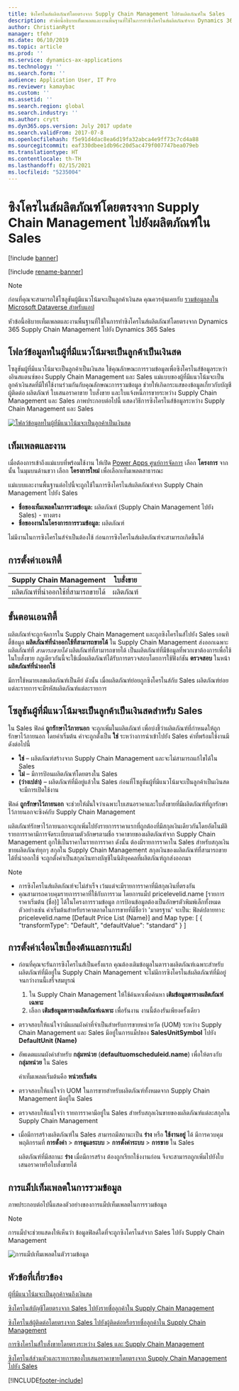 ```yaml
---
title: ซิงโครไนส์ผลิตภัณฑ์โดยตรงจาก Supply Chain Management ไปยังผลิตภัณฑ์ใน Sales
description: หัวข้อนี้อธิบายเท็มเพลตและงานพื้นฐานที่ใช้ในการทำซิงโครไนส์ผลิตภัณฑ์จาก Dynamics 365 Supply Chain Management ไปยัง Dynamics 365 Sales
author: ChristianRytt
manager: tfehr
ms.date: 06/10/2019
ms.topic: article
ms.prod: ''
ms.service: dynamics-ax-applications
ms.technology: ''
ms.search.form: ''
audience: Application User, IT Pro
ms.reviewer: kamaybac
ms.custom: ''
ms.assetid: ''
ms.search.region: global
ms.search.industry: ''
ms.author: crytt
ms.dyn365.ops.version: July 2017 update
ms.search.validFrom: 2017-07-8
ms.openlocfilehash: f5e91d4dac8ea6d19fa32abca4e9ff73c7cd4a88
ms.sourcegitcommit: eaf330dbee1db96c20d5ac479f007747bea079eb
ms.translationtype: HT
ms.contentlocale: th-TH
ms.lasthandoff: 02/15/2021
ms.locfileid: "5235004"
---
```

# <a name="synchronize-products-directly-from-supply-chain-management-to-products-in-sales"></a>ซิงโครไนส์ผลิตภัณฑ์โดยตรงจาก Supply Chain Management ไปยังผลิตภัณฑ์ใน Sales

[!include [banner](../includes/banner.md)]

[!include [rename-banner](~/includes/cc-data-platform-banner.md)]

> [!NOTE]
> ก่อนที่คุณจะสามารถใช้โซลูชันผู้มีแนวโน้มจะเป็นลูกค้าเงินสด คุณควรคุ้นเคยกับ [รวมข้อมูลลงใน Microsoft Dataverse สำหรับแอป](https://docs.microsoft.com/powerapps/administrator/data-integrator)

หัวข้อนี้อธิบายเท็มเพลตและงานพื้นฐานที่ใช้ในการทำซิงโครไนส์ผลิตภัณฑ์โดยตรงจาก Dynamics 365 Supply Chain Management ไปยัง Dynamics 365 Sales

## <a name="data-flow-in-prospect-to-cash"></a>โฟลว์ข้อมูลทในผู้ที่มีแนวโน้มจะเป็นลูกค้าเป็นเงินสด

โซลูชันผู้ที่มีแนวโน้มจะเป็นลูกค้าเป็นเงินสด ใช้คุณลักษณะการรวมข้อมูลเพื่อซิงโครไนส์ข้อมูลระหว่างอินสแตนซ์ของ Supply Chain Management และ Sales แม่แบบของผู้ที่มีแนวโน้มจะเป็นลูกค้าเงินสดที่มีให้ใช้งานร่วมกันกับคุณลักษณะการรวมข้อมูล ช่วยให้เกิดกระแสของข้อมูลเกี่ยวกับบัญชี ผู้ติดต่อ ผลิตภัณฑ์ ใบเสนอราคาขาย ใบสั่งขาย และใบแจ้งหนี้การขายระหว่าง Supply Chain Management และ Sales ภาพประกอบต่อไปนี้ แสดงวิธีการซิงโครไนส์ข้อมูลระหว่าง Supply Chain Management และ Sales

[![โฟลว์ข้อมูลทในผู้ที่มีแนวโน้มจะเป็นลูกค้าเป็นเงินสด](./media/prospect-to-cash-data-flow.png)](./media/prospect-to-cash-data-flow.png)

## <a name="templates-and-tasks"></a>เท็มเพลตและงาน

เมื่อต้องการเข้าถึงแม่แบบที่พร้อมใช้งาน ให้เปิด [Power Apps ศูนย์การจัดการ](https://admin.powerapps.com/dataintegration) เลือก **โครงการ** จากนั้น ในมุมบนด้านขวา เลือก **โครงการใหม่** เพื่อเลือกเท็มเพลตสาธารณะ

แม่แบบและงานพื้นฐานต่อไปนี้จะถูกใช้ในการซิงโครไนส์ผลิตภัณฑ์จาก Supply Chain Management ไปยัง Sales

- **ชื่อของเท็มเพลตในการรวมข้อมูล:** ผลิตภัณฑ์ (Supply Chain Management ไปยัง Sales) - ทางตรง
- **ชื่อของงานในโครงการการรวมข้อมูล:** ผลิตภัณฑ์

ไม่มีงานในการซิงโครไนส์จำเป็นต้องใช้ ก่อนการซิงโครไนส์ผลิตภัณฑ์จะสามารถเกิดขึ้นได้

## <a name="entity-set"></a>การตั้งค่าเอนทิตี้

| Supply Chain Management    | ใบสั่งขาย    |
|----------------------------|----------|
| ผลิตภัณฑ์ที่นำออกใช้ที่สามารถขายได้ | ผลิตภัณฑ์ |

## <a name="entity-flow"></a>ขั้นตอนเอนทิตี้

ผลิตภัณฑ์จะถูกจัดการใน Supply Chain Management และถูกซิงโครไนส์ไปยัง Sales เอนทิตี้ข้อมูล **ผลิตภัณฑ์ที่นำออกใช้ที่สามารถขายได้** ใน Supply Chain Management ส่งออกเฉพาะผลิตภัณฑ์ที่ *สามารถขายได้* ผลิตภัณฑ์ที่สามารถขายได้ เป็นผลิตภัณฑ์ที่มีข้อมูลที่พวกเขาต้องการเพื่อใช้ในใบสั่งขาย กฎเดียวกันนี้จะใช้เมื่อผลิตภัณฑ์ได้รับการตรวจสอบโดยการใช้ฟังก์ชัน **ตรวจสอบ** ในหน้า **ผลิตภัณฑ์ที่นำออกใช้**

มีการใช้หมายเลขผลิตภัณฑ์เป็นคีย์ ดังนั้น เมื่อผลิตภัณฑ์ย่อยถูกซิงโครไนส์กับ Sales ผลิตภัณฑ์ย่อยแต่ละรายการจะมีรหัสผลิตภัณฑ์แต่ละรายการ

## <a name="prospect-to-cash-solution-for-sales"></a>โซลูชันผู้ที่มีแนวโน้มจะเป็นลูกค้าเป็นเงินสดสำหรับ Sales

ใน Sales ฟิลด์ **ถูกรักษาไว้ภายนอก** จะถูกเพิ่มในผลิตภัณฑ์ เพื่อบ่งชี้ว่าผลิตภัณฑ์ที่กำหนดให้ถูกรักษาไว้ภายนอก โดยค่าเริ่มต้น ค่าจะถูกตั้งเป็น **ใช่** ระหว่างการนำเข้าไปยัง Sales ค่าที่พร้อมใช้งานมีดังต่อไปนี้

- **ใช่** – ผลิตภัณฑ์สร้างจาก Supply Chain Management และจะไม่สามารถแก้ไขได้ใน Sales
- **ไม่** – มีการป้อนผลิตภัณฑ์โดยตรงใน Sales
- **(ว่างเปล่า)** – ผลิตภัณฑ์ที่มีอยู่แล้วใน Sales ก่อนที่โซลูชันผู้ที่มีแนวโน้มจะเป็นลูกค้าเป็นเงินสดจะมีการเปิดใช้งาน

ฟิลด์ **ถูกรักษาไว้ภายนอก** จะช่วยให้มั่นใจว่าเฉพาะใบเสนอราคาและใบสั่งขายที่มีผลิตภัณฑ์ที่ถูกรักษาไว้ภายนอกจะซิงค์กับ Supply Chain Management

ผลิตภัณฑ์รักษาไว้ภายนอกจะถูกเพิ่มไปยังรายการราคาแรกที่ถูกต้องที่มีสกุลเงินเดียวกันโดยอัตโนมัติ รายการราคามีการจัดระเบียบตามตัวอักษรตามชื่อ ราคาขายของผลิตภัณฑ์จาก Supply Chain Management ถูกใช้เป็นราคาในรายการราคา ดังนั้น ต้องมีรายการราคาใน Sales สำหรับสกุลเงินขายผลิตภัณฑ์ทุกๆ สกุลใน Supply Chain Management สกุลเงินของผลิตภัณฑ์ที่สามารถขายได้ที่นำออกใช้ จะถูกตั้งค่าเป็นสกุลเงินทางบัญชีในนิติบุคคลที่ผลิตภัณฑ์ถูกส่งออกมา

> [!NOTE]
> - การซิงโครไนส์ผลิตภัณฑ์จะไม่สำเร็จ เว้นแต่จะมีรายการราคาที่มีสกุลเงินที่ตรงกัน
> - คุณสามารถควบคุมรายการราคาที่ใช้กับการรวม โดยการแม็ป pricelevelid.name [รายการราคาเริ่มต้น (ชื่อ)] ได้ในโครงการรวมข้อมูล การป้อนข้อมูลต้องเป็นอักษรตัวพิมพ์เล็กทั้งหมด ตัวอย่างเช่น ค่าเริ่มต้นสำหรับราคาตลาดในการขายที่มีชื่อว่า 'มาตรฐาน' จะเป็น: ฟิลด์ปลายทาง: pricelevelid.name [Default Price List (Name)] and Map type: [ { "transformType": "Default", "defaultValue": "standard" } ]

## <a name="preconditions-and-mapping-setup"></a>การตั้งค่าเงื่อนไขเบื้องต้นและการแม็ป

- ก่อนที่คุณจะรันการซิงโครไนส์เป็นครั้งแรก คุณต้องเติมข้อมูลในตารางผลิตภัณฑ์เฉพาะสำหรับผลิตภัณฑ์ที่มีอยู่ใน Supply Chain Management จะไม่มีการซิงโครไนส์ผลิตภัณฑ์ที่มีอยู่จนกว่างานนี้เสร็จสมบูรณ์

    1. ใน Supply Chain Management ให้ใช้ค้นหาเพื่อค้นหา **เติมข้อมูลตารางผลิตภัณฑ์เฉพาะ**
    2. เลือก **เติมข้อมูลตารางผลิตภัณฑ์เฉพาะ** เพื่อรันงาน งานนี้ต้องรันเพียงครั้งเดียว

- ตรวจสอบให้แน่ใจว่ามีแผนผังค่าที่จำเป็นสำหรับการขายหน่วยวัด (UOM) ระหว่าง Supply Chain Management และ Sales มีอยู่ในการแม็ปของ **SalesUnitSymbol** ไปยัง **DefaultUnit (Name)**
- อัพเดตแผนผังค่าสำหรับ **กลุ่มหน่วย** (**defaultuomscheduleid.name**) เพื่อให้ตรงกับ **กลุ่มหน่วย** ใน Sales

    ค่าเท็มเพลตเริ่มต้นคือ **หน่วยเริ่มต้น**

- ตรวจสอบให้แน่ใจว่า UOM ในการขายสำหรับผลิตภัณฑ์ทั้งหมดจาก Supply Chain Management มีอยู่ใน Sales
- ตรวจสอบให้แน่ใจว่า รายการราคามีอยู่ใน Sales สำหรับสกุลเงินขายของผลิตภัณฑ์แต่ละสกุลใน Supply Chain Management
- เมื่อมีการสร้างผลิตภัณฑ์ใน Sales สามารถมีสถานะเป็น **ร่าง** หรือ **ใช้งานอยู่** ได้ มีการควบคุมพฤติกรรมที่ **การตั้งค่า** > **การดูแลระบบ** > **การตั้งค่าระบบ** > **การขาย** ใน Sales

    ผลิตภัณฑ์ที่มีสถานะ **ร่าง** เมื่อมีการสร้าง ต้องถูกเรียกใช้งงานก่อน จึงจะสามารถถูกเพิ่มไปยังใบเสนอราคาหรือใบสั่งขายได้

## <a name="template-mapping-in-data-integration"></a>การแม็ปเท็มเพลตในการรวมข้อมูล

ภาพประกอบต่อไปนี้แสดงตัวอย่างของการแม็ปเท็มเพลตในการรวมข้อมูล 

> [!NOTE]
> การแม็ปจะช่วยแสดงให้เห็นว่า ข้อมูลฟิลด์ใดที่จะถูกซิงโครไนส์จาก Sales ไปยัง Supply Chain Management

![การแม็ปเท็มเพลตในตัวรวมข้อมูล](./media/products-direct-template-mapping-data-integrator-1.png)


## <a name="related-topics"></a>หัวข้อที่เกี่ยวข้อง

[ผู้ที่มีแนวโน้มจะเป็นลูกค้าจนถึงเงินสด](prospect-to-cash.md)

[ซิงโครไนส์บัญชีโดยตรงจาก Sales ไปยังรายชื่อลูกค้าใน Supply Chain Management](accounts-template-mapping-direct.md)

[ซิงโครไนส์ผู้ติดต่อโดยตรงจาก Sales ไปยังผู้ติดต่อหรือรายชื่อลูกค้าใน Supply Chain Management](contacts-template-mapping-direct.md)

[การซิงโครไนส์ใบสั่งขายโดยตรงระหว่าง Sales และ Supply Chain Management](sales-order-template-mapping-direct-two-ways.md)

[ซิงโครไนส์ส่วนหัวและรายการของใบเสนอราคาขายโดยตรงจาก Supply Chain Management ไปยัง Sales](sales-invoice-template-mapping-direct.md)





[!INCLUDE[footer-include](../../includes/footer-banner.md)]